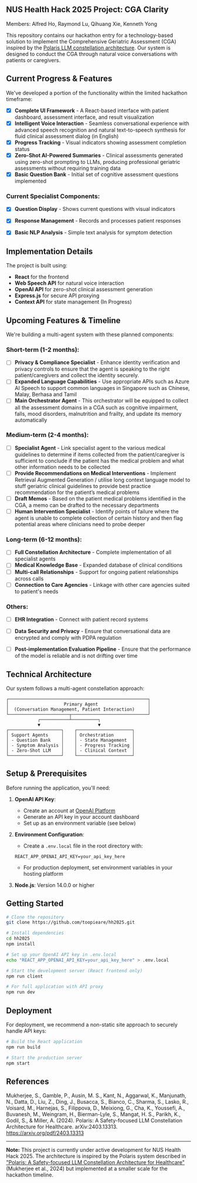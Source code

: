 ## NUS Health Hack 2025 Project: CGA Clarity
Members: Alfred Ho, Raymond Lu, Qihuang Xie, Kenneth Yong

This repository contains our hackathon entry for a technology-based solution to implement the Comprehensive Geriatric Assessment (CGA) inspired by the [Polaris LLM constellation architecture](https://arxiv.org/pdf/2403.13313). Our system is designed to conduct the CGA through natural voice conversations with patients or caregivers.

## Current Progress & Features

We've developed a portion of the functionality within the limited hackathon timeframe:

- [x] **Complete UI Framework** - A React-based interface with patient dashboard, assessment interface, and result visualization
- [x] **Intelligent Voice Interaction** - Seamless conversational experience with advanced speech recognition and natural text-to-speech synthesis for fluid clinical assessment dialog (in English)
- [x] **Progress Tracking** - Visual indicators showing assessment completion status
- [x] **Zero-Shot AI-Powered Summaries** - Clinical assessments generated using zero-shot prompting to LLMs, producing professional geriatric assessments without requiring training data
- [x] **Basic Question Bank** - Initial set of cognitive assessment questions implemented

### Current Specialist Components:
- [x] **Question Display** - Shows current questions with visual indicators
- [x] **Response Management** - Records and processes patient responses
- [x] **Basic NLP Analysis** - Simple text analysis for symptom detection


## Implementation Details

The project is built using:

- **React** for the frontend
- **Web Speech API** for natural voice interaction
- **OpenAI API** for zero-shot clinical assessment generation
- **Express.js** for secure API proxying
- **Context API** for state management (In Progress)


## Upcoming Features & Timeline

We're building a multi-agent system with these planned components:

### Short-term (1-2 months):
- [ ] **Privacy & Compliance Specialist** - Enhance identity verification and privacy controls to ensure that the agent is speaking to the right patient/caregivers and collect the identity securely.
- [ ] **Expanded Language Capabilities** - Use appropriate APIs such as Azure AI Speech to support common languages in Singapore such as Chinese, Malay, Berhasa and Tamil
- [ ] **Main Orchestrator Agent** - This orchestrator will be equipped to collect all the assessment domains in a CGA such as  cognitive impairment, falls, mood disorders, malnutrition and frailty, and update its memory automatically

### Medium-term (2-4 months):
- [ ] **Specialist Agent** - Link specialist agent to the various medical guidelines to determine if items collected from the patient/caregiver is sufficient to conclude if the patient has the medical problem and what other information needs to be collected
- [ ] **Provide Recommendations on Medical Interventions** - Implement Retrieval Augmented Generation / utilise long context language model to stuff geriatric clinical guidelines to provide best practice recommendation for the patient’s medical problems
- [ ] **Draft Memos** - Based on the patient medical problems identified in the CGA, a memo can be drafted to the necessary departments
- [ ] **Human Intervention Specialist** - Identify points of failure where the agent is unable to complete collection of certain history and then flag potential areas where clinicians need to probe deeper

### Long-term (6-12 months):
- [ ] **Full Constellation Architecture** - Complete implementation of all specialist agents
- [ ] **Medical Knowledge Base** - Expanded database of clinical conditions
- [ ] **Multi-call Relationships** - Support for ongoing patient relationships across calls
- [ ] **Connection to Care Agencies** - Linkage with other care agencies suited to patient's needs

### Others:
- [ ] **EHR Integration**  - Connect with patient record systems
- [ ] **Data Security and Privacy** - Ensure that conversational data are encrypted and comply with PDPA regulation
- [ ] **Post-implementation Evaluation Pipeline** - Ensure that the performance of the model is reliable and is not drifting over time


## Technical Architecture

Our system follows a multi-agent constellation approach:

```
┌─────────────────────────────────────────────────────┐
│                     Primary Agent                   │
│  (Conversation Management, Patient Interaction)     │
└───────────────────────┬─────────────────────────────┘
            ┌───────────┴──────────┐
            ▼                      ▼
┌────────────────────┐    ┌─────────────────────┐
│ Support Agents     │    │ Orchestration       │
│ - Question Bank    │    │ - State Management  │
│ - Symptom Analysis │    │ - Progress Tracking │
│ - Zero-Shot LLM    │    │ - Clinical Context  │
└────────────────────┘    └─────────────────────┘
```

## Setup & Prerequisites

Before running the application, you'll need:

1. **OpenAI API Key**: 
   - Create an account at [OpenAI Platform](https://platform.openai.com)
   - Generate an API key in your account dashboard
   - Set up as an environment variable (see below)

2. **Environment Configuration**:
   - Create a `.env.local` file in the root directory with:
   ```
   REACT_APP_OPENAI_API_KEY=your_api_key_here
   ```
   - For production deployment, set environment variables in your hosting platform

3. **Node.js**: Version 14.0.0 or higher


## Getting Started

```bash
# Clone the repository
git clone https://github.com/toopieare/hh2025.git

# Install dependencies
cd hh2025
npm install

# Set up your OpenAI API key in .env.local
echo "REACT_APP_OPENAI_API_KEY=your_api_key_here" > .env.local

# Start the development server (React frontend only)
npm run client

# For full application with API proxy
npm run dev
```

## Deployment

For deployment, we recommend a non-static site approach to securely handle API keys:

```bash
# Build the React application
npm run build

# Start the production server
npm start
```

## References

Mukherjee, S., Gamble, P., Ausin, M. S., Kant, N., Aggarwal, K., Manjunath, N., Datta, D., Liu, Z., Ding, J., Busacca, S., Bianco, C., Sharma, S., Lasko, R., Voisard, M., Harnejas, S., Filippova, D., Meixiong, G., Cha, K., Youssefi, A., Buvanesh, M., Weingram, H., Bierman-Lyle, S., Mangat, H. S., Parikh, K., Godil, S., & Miller, A. (2024). Polaris: A Safety-focused LLM Constellation Architecture for Healthcare. arXiv:2403.13313. https://arxiv.org/pdf/2403.13313

---

**Note:** This project is currently under active development for NUS Health Hack 2025. The architecture is inspired by the Polaris system described in ["Polaris: A Safety-focused LLM Constellation Architecture for Healthcare"](https://arxiv.org/pdf/2403.13313) (Mukherjee et al., 2024) but implemented at a smaller scale for the hackathon timeline.